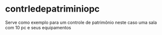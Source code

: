 # contrledepatriminiopc
Serve como exemplo para um controle de patrimônio neste caso uma sala com 10 pc e seus equipamentos
